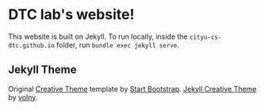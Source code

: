 # DTC lab's website!

This website is built on Jekyll. To run locally, inside the `cityu-cs-dtc.github.io` folder, run `bundle exec jekyll serve`.

## Jekyll Theme

Original [Creative Theme](https://startbootstrap.com/theme/creative) template by [Start Bootstrap](http://startbootstrap.com). [Jekyll Creative Theme](https://jekyllthemes.io/theme/creative-theme-jekyll) by [volny](https://github.com/volny/creative-theme-jekyll).